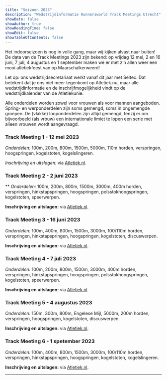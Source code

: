 ```yaml
---
title: "Seizoen 2023"
description: "Wedstrijdinformatie Runnersworld Track Meetings Utrecht"
showDate: false
showAuthor: true
showReadingTime: false
showEdit: false
showTableOfContents: false
---
```

Het indoorseizoen is nog in volle gang, maar wij kijken alvast naar buiten! De data van de Track Meetings 2023 zijn bekend: op vrijdag 12 mei, 2 en 16 juni, 7 juli, 4 augustus en 1 september maken we er met z’n allen weer een mooi atletiekfeest van op Maarschalkerweerd!

Let op: ons wedstrijdsecretariaat werkt vanaf dit jaar met Seltec. Dat betekent dat je ons niet meer tegenkomt op Atletiek.nu, maar alle wedstrijdinformatie en de inschrijfmogelijkheid vindt op de wedstrijdkalender van de Atletiekunie.

Alle onderdelen worden zowel voor vrouwen als voor mannen aangeboden. Spring- en werponderdelen zijn soms gemengd, soms in ongemengde groepen. De (vlakke) looponderdelen zijn altijd gemengd, tenzij er om bijvoorbeeld (als vrouw) een internationale limiet te lopen een serie met alleen vrouwen wordt aangevraagd.

### Track Meeting 1 - 12 mei 2023
_Onderdelen:_ 100m, 200m, 800m, 1500m, 5000m, 110m horden, verspringen, hoogspringen, kogelstoten, kogelslingeren.

_Inschrijving en uitslagen:_ via [Atletiek.nl](https://www.atletiek.nl/wedstrijdkalender/?id=864).

### Track Meeting 2 - 2 juni 2023  
** _Onderdelen:_ 100m, 200m, 800m, 1500m, 3000m, 400m horden, verspringen, hinkstapspringen, hoogspringen, polsstokhoogspringen, kogelstoten, speerwerpen.

__Inschrijving en uitslagen:__ via [Atletiek.nl](https://www.atletiek.nl/wedstrijdkalender/?id=865).

### Track Meeting 3 - 16 juni 2023
_Onderdelen:_ 100m, 400m, 800m, 1500m, 3000m, 100/110m horden, verspringen, hinkstapspringen, hoogspringen, kogelstoten, discuswerpen.

__Inschrijving en uitslagen:__ via [Atletiek.nl](https://www.atletiek.nl/wedstrijdkalender/?id=866).

### Track Meeting 4 - 7 juli 2023
_Onderdelen:_ 100m, 200m, 800m, 1500m, 3000m, 400m horden, verspringen, hinkstapspringen, hoogspringen, polsstokhoogspringen, kogelstoten, speerwerpen.

__Inschrijving en uitslagen:__ via [Atletiek.nl](https://www.atletiek.nl/wedstrijdkalender/?id=867).

### Track Meeting 5 - 4 augustus 2023
_Onderdelen:_ 150m, 300m, 800m, Engelese Mijl, 5000m, 200m horden, verspringen, hoogspringen, kogelstoten, discuswerpen.

__Inschrijving en uitslagen:__ via [Atletiek.nl](https://www.atletiek.nl/wedstrijdkalender/?id=868).

### Track Meeting 6 - 1 spetember 2023
_Onderdelen:_ 100m, 400m, 800m, 1500m, 3000m, 100/110m horden, verspringen, hinkstapspringen, hoogspringen, kogelstoten, kogelslingeren.

__Inschrijving en uitslagen:__ via [Atletiek.nl](https://www.atletiek.nl/wedstrijdkalender/?id=869).

 ---